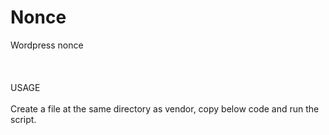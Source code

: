 # Nonce
Wordpress nonce
<br/><br/><br/><br/>
USAGE 
<br/><br/>
Create a file at the same directory as vendor, copy below code and run the script.

